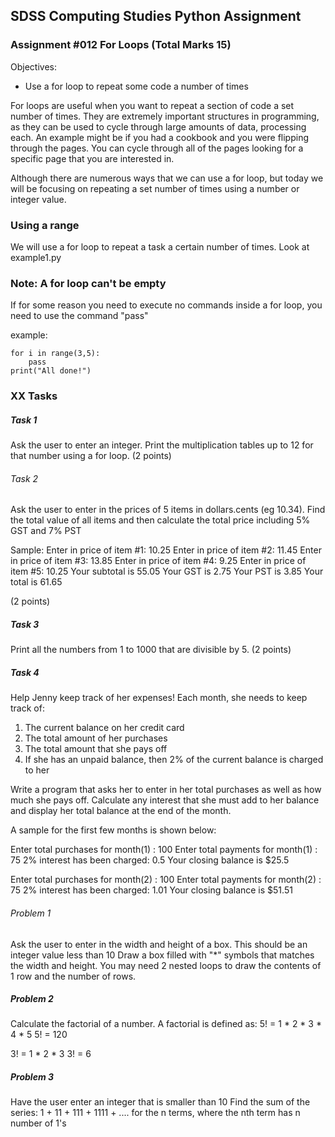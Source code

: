 ## SDSS Computing Studies Python Assignment
### Assignment #012 For Loops (Total Marks 15)

Objectives:
* Use a for loop to repeat some code a number of times

For loops are useful when you want to repeat a section of code a set number of times. They are extremely important structures in programming, as they can be used to cycle through large amounts of data, processing each. An example might be if you had a cookbook and you were flipping through the pages.  You can cycle through all of the pages looking for a specific page that you are interested in.

Although there are numerous ways that we can use a for loop, but today we will be focusing on repeating a set number of times using a number or integer value.

### Using a range
We will use a for loop to repeat a task a certain number of times.
Look at example1.py


### Note: A for loop can't be empty
If for some reason you need to execute no commands inside a for loop,
you need to use the command "pass"

example:
```
for i in range(3,5):
    pass
print("All done!")
```
### XX Tasks

##### Task 1
Ask the user to enter an integer.
Print the multiplication tables up to 12 for that number
using a for loop.
(2 points) 

###### Task 2
Ask the user to enter in the prices of 5 items in dollars.cents (eg 10.34).  Find the total value of all items and then calculate the total price including 5% GST and 7% PST

Sample:
Enter in price of item #1: 10.25
Enter in price of item #2: 11.45
Enter in price of item #3: 13.85
Enter in price of item #4: 9.25
Enter in price of item #5: 10.25
Your subtotal is 55.05
Your GST is 2.75
Your PST is 3.85
Your total is 61.65

(2 points)

##### Task 3
Print all the numbers from 1 to 1000 that are divisible by 5.
(2 points)

##### Task 4
Help Jenny keep track of her expenses!
Each month, she needs to keep track of:
1. The current balance on her credit card
2. The total amount of her purchases
3. The total amount that she pays off
4. If she has an unpaid balance, then 2% of the current balance is charged to her

Write a program that asks her to enter in her total purchases as
well as how much she pays off.  Calculate any interest that she must add to her
balance and display her total balance at the end of the month.

A sample for the first few months is shown below:

Enter total purchases for month(1) : 100
Enter total payments for month(1)  : 75
2% interest has been charged: 0.5
Your closing balance is $25.5

Enter total purchases for month(2) : 100
Enter total payments for month(2)  : 75
2% interest has been charged: 1.01
Your closing balance is $51.51

###### Problem 1
Ask the user to enter in the width and height of a box.
This should be an integer value less than 10
Draw a box filled with "*" symbols that matches the
width and height.
You may need 2 nested loops to draw the contents of
1 row and the number of rows.

##### Problem 2
Calculate the factorial of a number. 
A factorial is defined as:
5! = 1 * 2 * 3 * 4 * 5
5! = 120

3! = 1 * 2 * 3
3! = 6

##### Problem 3
Have the user enter an integer that is smaller than 10
Find the sum of the series:
1 + 11 + 111 + 1111 + ....
for the n terms, where the nth term has n number of 1's

